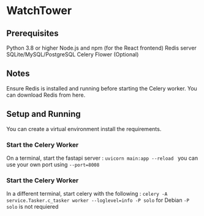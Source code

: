 # WatchTower


## Prerequisites
Python 3.8 or higher
Node.js and npm (for the React frontend)
Redis server
SQLite/MySQL/PostgreSQL
Celery
Flower (Optional)

## Notes
Ensure Redis is installed and running before starting the Celery worker. You can download Redis from here.

## Setup and Running
You can create a virtual environment install the requirements.
 

### Start the Celery Worker
On a terminal, start the fastapi server :
```uvicorn main:app --reload ```
you can use your own port using ```--port=8008```

### Start the Celery Worker
In a different terminal, start celery with the following :
```celery -A service.Tasker.c_tasker worker --loglevel=info -P solo```
for Debian ```-P solo``` is not requiered



